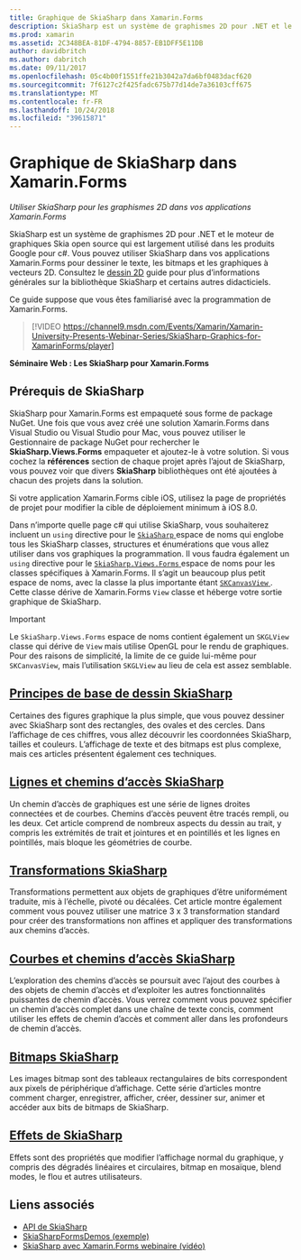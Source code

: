 ```yaml
---
title: Graphique de SkiaSharp dans Xamarin.Forms
description: SkiaSharp est un système de graphismes 2D pour .NET et le moteur de graphiques Skia open source qui est largement utilisé dans les produits Google pour c#. Ce guide explique comment utiliser SkiaSharp pour les graphismes 2D dans vos applications Xamarin.Forms.
ms.prod: xamarin
ms.assetid: 2C348BEA-81DF-4794-8857-EB1DFF5E11DB
author: davidbritch
ms.author: dabritch
ms.date: 09/11/2017
ms.openlocfilehash: 05c4b00f1551ffe21b3042a7da6bf0483dacf620
ms.sourcegitcommit: 7f6127c2f425fadc675b77d14de7a36103cff675
ms.translationtype: MT
ms.contentlocale: fr-FR
ms.lasthandoff: 10/24/2018
ms.locfileid: "39615871"
---
```

# <a name="skiasharp-graphics-in-xamarinforms"></a>Graphique de SkiaSharp dans Xamarin.Forms

_Utiliser SkiaSharp pour les graphismes 2D dans vos applications Xamarin.Forms_

SkiaSharp est un système de graphismes 2D pour .NET et le moteur de graphiques Skia open source qui est largement utilisé dans les produits Google pour c#. Vous pouvez utiliser SkiaSharp dans vos applications Xamarin.Forms pour dessiner le texte, les bitmaps et les graphiques à vecteurs 2D. Consultez le [dessin 2D](~/graphics-games/skiasharp/index.md) guide pour plus d’informations générales sur la bibliothèque SkiaSharp et certains autres didacticiels.

Ce guide suppose que vous êtes familiarisé avec la programmation de Xamarin.Forms.

> [!VIDEO https://channel9.msdn.com/Events/Xamarin/Xamarin-University-Presents-Webinar-Series/SkiaSharp-Graphics-for-XamarinForms/player]

**Séminaire Web : Les SkiaSharp pour Xamarin.Forms**

## <a name="skiasharp-preliminaries"></a>Prérequis de SkiaSharp

SkiaSharp pour Xamarin.Forms est empaqueté sous forme de package NuGet. Une fois que vous avez créé une solution Xamarin.Forms dans Visual Studio ou Visual Studio pour Mac, vous pouvez utiliser le Gestionnaire de package NuGet pour rechercher le **SkiaSharp.Views.Forms** empaqueter et ajoutez-le à votre solution. Si vous cochez la **références** section de chaque projet après l’ajout de SkiaSharp, vous pouvez voir que divers **SkiaSharp** bibliothèques ont été ajoutées à chacun des projets dans la solution.

Si votre application Xamarin.Forms cible iOS, utilisez la page de propriétés de projet pour modifier la cible de déploiement minimum à iOS 8.0.

Dans n’importe quelle page c# qui utilise SkiaSharp, vous souhaiterez incluent un `using` directive pour le [ `SkiaSharp` ](xref:SkiaSharp) espace de noms qui englobe tous les SkiaSharp classes, structures et énumérations que vous allez utiliser dans vos graphiques la programmation. Il vous faudra également un `using` directive pour le [ `SkiaSharp.Views.Forms` ](xref:SkiaSharp.Views.Forms) espace de noms pour les classes spécifiques à Xamarin.Forms. Il s’agit un beaucoup plus petit espace de noms, avec la classe la plus importante étant [ `SKCanvasView` ](xref:SkiaSharp.Views.Forms.SKCanvasView). Cette classe dérive de Xamarin.Forms `View` classe et héberge votre sortie graphique de SkiaSharp.

> [!IMPORTANT]
> Le `SkiaSharp.Views.Forms` espace de noms contient également un `SKGLView` classe qui dérive de `View` mais utilise OpenGL pour le rendu de graphiques. Pour des raisons de simplicité, la limite de ce guide lui-même pour `SKCanvasView`, mais l’utilisation `SKGLView` au lieu de cela est assez semblable.

## <a name="skiasharp-drawing-basicsbasicsindexmd"></a>[Principes de base de dessin SkiaSharp](basics/index.md)

Certaines des figures graphique la plus simple, que vous pouvez dessiner avec SkiaSharp sont des rectangles, des ovales et des cercles. Dans l’affichage de ces chiffres, vous allez découvrir les coordonnées SkiaSharp, tailles et couleurs. L’affichage de texte et des bitmaps est plus complexe, mais ces articles présentent également ces techniques.

## <a name="skiasharp-lines-and-pathspathsindexmd"></a>[Lignes et chemins d’accès SkiaSharp](paths/index.md)

Un chemin d’accès de graphiques est une série de lignes droites connectées et de courbes. Chemins d’accès peuvent être tracés rempli, ou les deux. Cet article comprend de nombreux aspects du dessin au trait, y compris les extrémités de trait et jointures et en pointillés et les lignes en pointillés, mais bloque les géométries de courbe.

## <a name="skiasharp-transformstransformsindexmd"></a>[Transformations SkiaSharp](transforms/index.md)

Transformations permettent aux objets de graphiques d’être uniformément traduite, mis à l’échelle, pivoté ou décalées. Cet article montre également comment vous pouvez utiliser une matrice 3 x 3 transformation standard pour créer des transformations non affines et appliquer des transformations aux chemins d’accès.

## <a name="skiasharp-curves-and-pathscurvesindexmd"></a>[Courbes et chemins d’accès SkiaSharp](curves/index.md)

L’exploration des chemins d’accès se poursuit avec l’ajout des courbes à des objets de chemin d’accès et d’exploiter les autres fonctionnalités puissantes de chemin d’accès. Vous verrez comment vous pouvez spécifier un chemin d’accès complet dans une chaîne de texte concis, comment utiliser les effets de chemin d’accès et comment aller dans les profondeurs de chemin d’accès.

## <a name="skiasharp-bitmapsbitmapsindexmd"></a>[Bitmaps SkiaSharp](bitmaps/index.md)

Les images bitmap sont des tableaux rectangulaires de bits correspondent aux pixels de périphérique d’affichage. Cette série d’articles montre comment charger, enregistrer, afficher, créer, dessiner sur, animer et accéder aux bits de bitmaps de SkiaSharp.

## <a name="skiasharp-effectseffectsindexmd"></a>[Effets de SkiaSharp](effects/index.md)

Effets sont des propriétés que modifier l’affichage normal du graphique, y compris des dégradés linéaires et circulaires, bitmap en mosaïque, blend modes, le flou et autres utilisateurs.

## <a name="related-links"></a>Liens associés

- [API de SkiaSharp](https://docs.microsoft.com/dotnet/api/skiasharp)
- [SkiaSharpFormsDemos (exemple)](https://developer.xamarin.com/samples/xamarin-forms/SkiaSharpForms/Demos/)
- [SkiaSharp avec Xamarin.Forms webinaire (vidéo)](https://channel9.msdn.com/Events/Xamarin/Xamarin-University-Presents-Webinar-Series/SkiaSharp-Graphics-for-XamarinForms)
